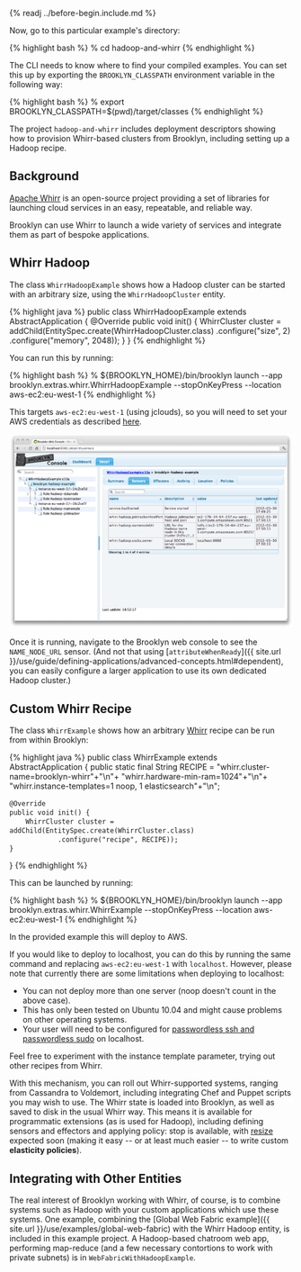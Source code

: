 {% readj ../before-begin.include.md %}

Now, go to this particular example's directory:

{% highlight bash %}
% cd hadoop-and-whirr
{% endhighlight %}

The CLI needs to know where to find your compiled examples. You can set this up by exporting
the ``BROOKLYN_CLASSPATH`` environment variable in the following way:

{% highlight bash %}
% export BROOKLYN_CLASSPATH=$(pwd)/target/classes
{% endhighlight %}

The project ``hadoop-and-whirr`` includes deployment descriptors
showing how to provision Whirr-based clusters from Brooklyn,
including setting up a Hadoop recipe.

## Background

[Apache Whirr](http://whirr.apache.org) is an open-source project providing
a set of libraries for launching cloud services in an easy, repeatable, and reliable way.

Brooklyn can use Whirr to launch a wide variety of services
and integrate them as part of bespoke applications.


## Whirr Hadoop

The class ``WhirrHadoopExample`` shows how a Hadoop cluster can be started
with an arbitrary size, using the ``WhirrHadoopCluster`` entity.

{% highlight java %}
public class WhirrHadoopExample extends AbstractApplication {
    @Override
    public void init() {
        WhirrCluster cluster = addChild(EntitySpec.create(WhirrHadoopCluster.class)
                .configure("size", 2)
                .configure("memory", 2048));
    }
}
{% endhighlight %}

You can run this by running:

{% highlight bash %}
% ${BROOKLYN_HOME}/bin/brooklyn launch --app brooklyn.extras.whirr.WhirrHadoopExample --stopOnKeyPress --location aws-ec2:eu-west-1
{% endhighlight %}

This targets ``aws-ec2:eu-west-1`` (using jclouds),
so you will need to set your AWS credentials as described [here]({{site.url}}/use/guide/management/index.html#startup-config). 

[![Web Console Showing Whirr-launched Hadoop Cluster](whirrhadoop-w750.png "Web Console Showing Whirr-launched Hadoop Cluster")](whirrhadoop.png) 

Once it is running, navigate to the Brooklyn web console to see the ``NAME_NODE_URL`` sensor.
(And not that using [``attributeWhenReady``]({{ site.url }}/use/guide/defining-applications/advanced-concepts.html#dependent), 
you can easily configure a larger application to use its own dedicated Hadoop cluster.)


<a name="custom-whirr-recipe"></a>
## Custom Whirr Recipe

The class ``WhirrExample`` shows how an arbitrary [Whirr](http://whirr.apache.org) recipe
can be run from within Brooklyn:

{% highlight java %}
public class WhirrExample extends AbstractApplication {
    public static final String RECIPE =
            "whirr.cluster-name=brooklyn-whirr"+"\n"+
            "whirr.hardware-min-ram=1024"+"\n"+
            "whirr.instance-templates=1 noop, 1 elasticsearch"+"\n";

    @Override
    public void init() {
        WhirrCluster cluster = addChild(EntitySpec.create(WhirrCluster.class)
                .configure("recipe", RECIPE));
    }
}
{% endhighlight %}

This can be launched by running:

{% highlight bash %}
% ${BROOKLYN_HOME}/bin/brooklyn launch --app brooklyn.extras.whirr.WhirrExample --stopOnKeyPress --location aws-ec2:eu-west-1
{% endhighlight %} 

In the provided example this will deploy to AWS.

If you would like to deploy to localhost, you can do this by running the same command and replacing ``aws-ec2:eu-west-1`` with ``localhost``. However, please note that currently there are some limitations when deploying to localhost:

*	You can not deploy more than one server (noop doesn't count in the above case).
*	This has only been tested on Ubuntu 10.04 and might cause problems on other operating systems.
*	Your user will need to be configured for [passwordless ssh and passwordless sudo](http://docs.outerthought.org/lilyenterprise-docs-trunk/539-lily/541-lily.html) on localhost.


Feel free to experiment with the instance template parameter,
trying out other recipes from Whirr.

With this mechanism, you can roll out Whirr-supported systems, 
ranging from Cassandra to Voldemort, including integrating 
Chef and Puppet scripts you may wish to use.
The Whirr state is loaded into Brooklyn, as well as saved to disk in the usual Whirr way.
This means it is available for programmatic extensions (as is used for Hadoop),
including defining sensors and effectors and applying policy:
stop is available, with [resize](https://issues.apache.org/jira/browse/WHIRR-214) expected soon
(making it easy -- or at least much easier -- to write custom **elasticity policies**).


## Integrating with Other Entities

The real interest of Brooklyn working with Whirr, of course, is to combine systems such as Hadoop
with your custom applications which use these systems.
One example, combining the [Global Web Fabric example]({{ site.url }}/use/examples/global-web-fabric)
with the Whirr Hadoop entity, is included in this example project.
A Hadoop-based chatroom web app, performing map-reduce (and a few necessary contortions to work with private subnets)
is in ``WebFabricWithHadoopExample``. 
 